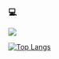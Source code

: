 ### 💻

<!--
**zxcv00/zxcv00** is a ✨ _special_ ✨ repository because its `README.md` (this file) appears on your GitHub profile.

Here are some ideas to get you started:

- 🔭 I’m currently working on ...
- 🌱 I’m currently learning ...
- 👯 I’m looking to collaborate on ...
- 🤔 I’m looking for help with ...
- 💬 Ask me about ...
- 📫 How to reach me: ...
- 😄 Pronouns: ...
- ⚡ Fun fact: ...
-->

<img src="https://capsule-render.vercel.app/api?type=waving&color=F0F19A&height=250&section=header&text=Lee%20&fontColor=B1CAF8&animation=fadeIn&fontSize=90" />


<!-- ![Anurag's GitHub stats](https://github-readme-stats.vercel.app/api?username=zxcv00&show_icons=true&theme=nord) -->

[![Top Langs](https://github-readme-stats.vercel.app/api/top-langs/?username=zxcv00&layout=compact&theme=nord&langs_count=6)](https://github.com/anuraghazra/github-readme-stats)


